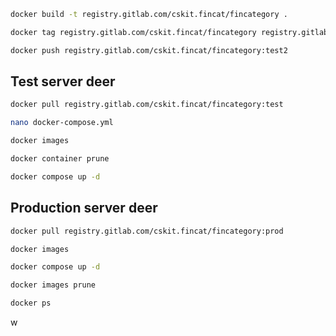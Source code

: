 ```bash
docker build -t registry.gitlab.com/cskit.fincat/fincategory .
```

```bash
docker tag registry.gitlab.com/cskit.fincat/fincategory registry.gitlab.com/cskit.fincat/fincategory:test2
```

```bash
docker push registry.gitlab.com/cskit.fincat/fincategory:test2
```

## Test server deer

```bash
docker pull registry.gitlab.com/cskit.fincat/fincategory:test
```

```bash
nano docker-compose.yml
```

```bash
docker images
```

```bash
docker container prune
```

```bash
docker compose up -d
```

## Production server deer

```bash
docker pull registry.gitlab.com/cskit.fincat/fincategory:prod
```

```bash
docker images
```

```bash
docker compose up -d
```

```bash
docker images prune
```

```bash
docker ps
```
w